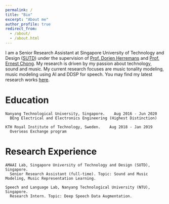 ```yaml
---
permalink: /
title: "Bio"
excerpt: "About me"
author_profile: true
redirect_from: 
  - /about/
  - /about.html
---
```

I am a Senior Research Assistant at Singapore University of Technology and Design ([SUTD](https://sutd.edu.sg)) under the supervision of [Prof. Dorien Herremans](https://istd.sutd.edu.sg/faculty/dorien-herremans/) and [Prof. Ernest Chong](https://istd.sutd.edu.sg/people/faculty/ernest-chong). My research is driven by my passion about technology, sound and music. My current research focuses are music tonality modeling, music modeling using AI and DDSP for speech. You may find my latest research works [here](/publications).

Education
======
    Nanyang Technological University, Singapore.    Aug 2016 - Jun 2020
      BEng Electrical and Electronics Engineering (Highest Distinction)
    
    KTH Royal Institute of Technology, Sweden.    Aug 2018 - Jan 2019
      Overseas Exchange program

Research Experience 
======
    AMAAI Lab, Singapore University of Technology and Design (SUTD), Singapore. 
      Senior Research Assistant (full-time). Topic: Sound and Music Modeling, Music Representation Learning. 
    
    Speech and Language Lab, Nanyang Technological University (NTU), Singapore. 
      Research Intern. Topic: Deep Speech Data Augmentation. 